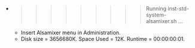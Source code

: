 * >>>>>>>>> Running inst-std-system-alsamixer.sh ...
  * Insert Alsamixer menu in Administration.
  * Disk size = 3656680K. Space Used = 12K. Runtime = 00:00:00:01.
